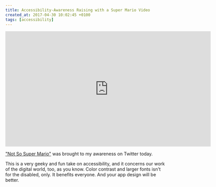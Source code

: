 ```yaml
---
title: Accessibility-Awareness Raising with a Super Mario Video
created_at: 2017-04-30 10:02:45 +0100
tags: [accessibility]
---
```


<iframe width="640" height="360" src="https://www.youtube-nocookie.com/embed/DvaPRlZtfyc" frameborder="0" allowfullscreen></iframe>


["Not So Super Mario"](https://youtu.be/DvaPRlZtfyc) was brought to my awareness on Twitter today. 

This is a very geeky and fun take on accessibility, and it concerns our work of the digital world, too, as you know. Color contrast and larger fonts isn't for the disabled, only. It benefits everyone. And your app design will be better.
